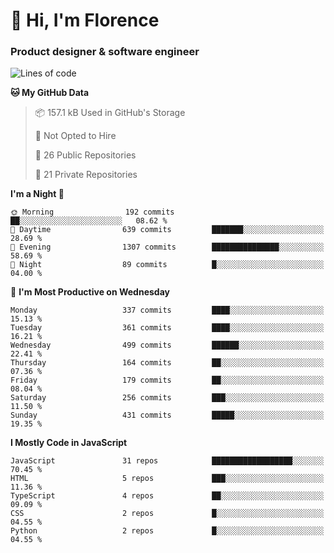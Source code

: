<h1>👋 Hi, I'm Florence</h1>
<h3>Product designer & software engineer</h3>



<!--START_SECTION:waka-->
![Lines of code](https://img.shields.io/badge/From%20Hello%20World%20I%27ve%20Written-2.9%20million%20lines%20of%20code-blue)

**🐱 My GitHub Data** 

> 📦 157.1 kB Used in GitHub's Storage 
 > 
> 🚫 Not Opted to Hire
 > 
> 📜 26 Public Repositories 
 > 
> 🔑 21 Private Repositories 
 > 
**I'm a Night 🦉** 

```text
🌞 Morning                192 commits         ██░░░░░░░░░░░░░░░░░░░░░░░   08.62 % 
🌆 Daytime                639 commits         ███████░░░░░░░░░░░░░░░░░░   28.69 % 
🌃 Evening                1307 commits        ███████████████░░░░░░░░░░   58.69 % 
🌙 Night                  89 commits          █░░░░░░░░░░░░░░░░░░░░░░░░   04.00 % 
```
📅 **I'm Most Productive on Wednesday** 

```text
Monday                   337 commits         ████░░░░░░░░░░░░░░░░░░░░░   15.13 % 
Tuesday                  361 commits         ████░░░░░░░░░░░░░░░░░░░░░   16.21 % 
Wednesday                499 commits         ██████░░░░░░░░░░░░░░░░░░░   22.41 % 
Thursday                 164 commits         ██░░░░░░░░░░░░░░░░░░░░░░░   07.36 % 
Friday                   179 commits         ██░░░░░░░░░░░░░░░░░░░░░░░   08.04 % 
Saturday                 256 commits         ███░░░░░░░░░░░░░░░░░░░░░░   11.50 % 
Sunday                   431 commits         █████░░░░░░░░░░░░░░░░░░░░   19.35 % 
```


**I Mostly Code in JavaScript** 

```text
JavaScript               31 repos            ██████████████████░░░░░░░   70.45 % 
HTML                     5 repos             ███░░░░░░░░░░░░░░░░░░░░░░   11.36 % 
TypeScript               4 repos             ██░░░░░░░░░░░░░░░░░░░░░░░   09.09 % 
CSS                      2 repos             █░░░░░░░░░░░░░░░░░░░░░░░░   04.55 % 
Python                   2 repos             █░░░░░░░░░░░░░░░░░░░░░░░░   04.55 % 
```




<!--END_SECTION:waka-->
